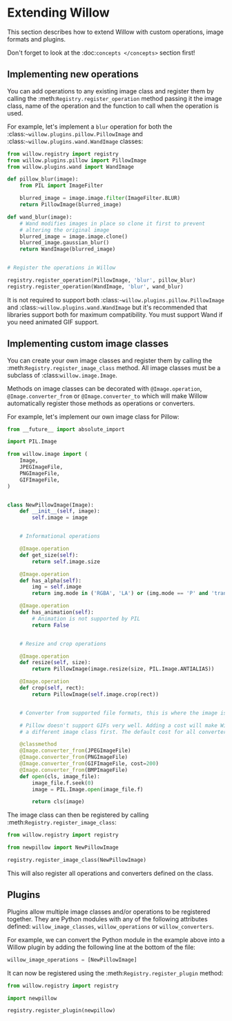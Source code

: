 # Extending Willow

This section describes how to extend Willow with custom operations, image formats
and plugins.

Don't forget to look at the :doc:`concepts </concepts>` section first!

## Implementing new operations

You can add operations to any existing image class and register them by calling the
:meth:`Registry.register_operation` method passing it the image class, name of
the operation and the function to call when the operation is used.

For example, let's implement a ``blur`` operation for both the
:class:`~willow.plugins.pillow.PillowImage` and :class:`~willow.plugins.wand.WandImage`
classes:

```python
from willow.registry import registry
from willow.plugins.pillow import PillowImage
from willow.plugins.wand import WandImage

def pillow_blur(image):
    from PIL import ImageFilter

    blurred_image = image.image.filter(ImageFilter.BLUR)
    return PillowImage(blurred_image)

def wand_blur(image):
    # Wand modifies images in place so clone it first to prevent
    # altering the original image
    blurred_image = image.image.clone()
    blurred_image.gaussian_blur()
    return WandImage(blurred_image)


# Register the operations in Willow

registry.register_operation(PillowImage, 'blur', pillow_blur)
registry.register_operation(WandImage, 'blur', wand_blur)
```

It is not required to support both :class:`~willow.plugins.pillow.PillowImage`
and :class:`~willow.plugins.wand.WandImage` but it's recommended that libraries
support both for maximum compatibility. You must support Wand if you need
animated GIF support.

## Implementing custom image classes

You can create your own image classes and register them by calling the
:meth:`Registry.register_image_class` method. All image classes must be a
subclass of :class:`willow.image.Image`.

Methods on image classes can be decorated with ``@Image.operation``,
``@Image.converter_from`` or ``@Image.converter_to`` which will make Willow
automatically register those methods as operations or converters.

For example, let's implement our own image class for Pillow:

```python
from __future__ import absolute_import

import PIL.Image

from willow.image import (
    Image,
    JPEGImageFile,
    PNGImageFile,
    GIFImageFile,
)


class NewPillowImage(Image):
    def __init__(self, image):
        self.image = image


    # Informational operations

    @Image.operation
    def get_size(self):
        return self.image.size

    @Image.operation
    def has_alpha(self):
        img = self.image
        return img.mode in ('RGBA', 'LA') or (img.mode == 'P' and 'transparency' in img.info)

    @Image.operation
    def has_animation(self):
        # Animation is not supported by PIL
        return False


    # Resize and crop operations

    @Image.operation
    def resize(self, size):
        return PillowImage(image.resize(size, PIL.Image.ANTIALIAS))

    @Image.operation
    def crop(self, rect):
        return PillowImage(self.image.crop(rect))


    # Converter from supported file formats, this is where the image is opened

    # Pillow doesn't support GIFs very well. Adding a cost will make Willow try
    # a different image class first. The default cost for all converters is 100.

    @classmethod
    @Image.converter_from(JPEGImageFile)
    @Image.converter_from(PNGImageFile)
    @Image.converter_from(GIFImageFile, cost=200)
    @Image.converter_from(BMPImageFile)
    def open(cls, image_file):
        image_file.f.seek(0)
        image = PIL.Image.open(image_file.f)

        return cls(image)
```

The image class can then be registered by calling :meth:`Registry.register_image_class`:

```python
from willow.registry import registry

from newpillow import NewPillowImage

registry.register_image_class(NewPillowImage)
```

This will also register all operations and converters defined on the class.

## Plugins

Plugins allow multiple image classes and/or operations to be registered together.
They are Python modules with any of the following attributes defined:
``willow_image_classes``, ``willow_operations`` or ``willow_converters``.

For example, we can convert the Python module in the example above into a Willow
plugin by adding the following line at the bottom of the file:

```python
willow_image_operations = [NewPillowImage]
```

It can now be registered using the :meth:`Registry.register_plugin` method:

```python
from willow.registry import registry

import newpillow

registry.register_plugin(newpillow)
```
